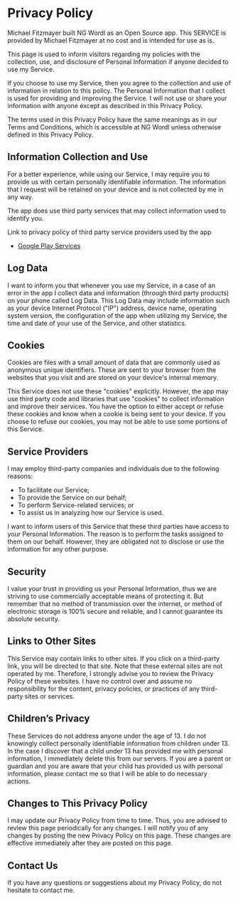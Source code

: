 # Privacy Policy

Michael Fitzmayer built NG Wordl as an Open Source app.  This SERVICE is
provided by Michael Fitzmayer at no cost and is intended for use as is.

This page is used to inform visitors regarding my policies with the
collection, use, and disclosure of Personal Information if anyone
decided to use my Service.

If you choose to use my Service, then you agree to the collection and
use of information in relation to this policy.  The Personal Information
that I collect is used for providing and improving the Service.  I will
not use or share your information with anyone except as described in
this Privacy Policy.

The terms used in this Privacy Policy have the same meanings as in our
Terms and Conditions, which is accessible at NG Wordl unless otherwise
defined in this Privacy Policy.

## Information Collection and Use

For a better experience, while using our Service, I may require you to
provide us with certain personally identifiable information.  The
information that I request will be retained on your device and is not
collected by me in any way.

The app does use third party services that may collect information used
to identify you.

Link to privacy policy of third party service providers used by the app

* [Google Play Services](https://www.google.com/policies/privacy/)

## Log Data

I want to inform you that whenever you use my Service, in a case of an
error in the app I collect data and information (through third party
products) on your phone called Log Data.  This Log Data may include
information such as your device Internet Protocol ("IP") address, device
name, operating system version, the configuration of the app when
utilizing my Service, the time and date of your use of the Service, and
other statistics.

## Cookies

Cookies are files with a small amount of data that are commonly used as
anonymous unique identifiers.  These are sent to your browser from the
websites that you visit and are stored on your device's internal memory.

This Service does not use these "cookies" explicitly.  However, the app
may use third party code and libraries that use "cookies" to collect
information and improve their services.  You have the option to either
accept or refuse these cookies and know when a cookie is being sent to
your device. If you choose to refuse our cookies, you may not be able to
use some portions of this Service.

## Service Providers

I may employ third-party companies and individuals due to the following
reasons:

* To facilitate our Service;
* To provide the Service on our behalf;
* To perform Service-related services; or
* To assist us in analyzing how our Service is used.

I want to inform users of this Service that these third parties have
access to your Personal Information.  The reason is to perform the tasks
assigned to them on our behalf.  However, they are obligated not to
disclose or use the information for any other purpose.

## Security

I value your trust in providing us your Personal Information, thus we
are striving to use commercially acceptable means of protecting it.  But
remember that no method of transmission over the internet, or method of
electronic storage is 100% secure and reliable, and I cannot guarantee
its absolute security.

## Links to Other Sites

This Service may contain links to other sites.  If you click on a
third-party link, you will be directed to that site.  Note that these
external sites are not operated by me.  Therefore, I strongly advise you
to review the Privacy Policy of these websites.  I have no control over
and assume no responsibility for the content, privacy policies, or
practices of any third-party sites or services.

## Children’s Privacy

These Services do not address anyone under the age of 13.  I do not
knowingly collect personally identifiable information from children
under 13.  In the case I discover that a child under 13 has provided me
with personal information, I immediately delete this from our servers.
If you are a parent or guardian and you are aware that your child has
provided us with personal information, please contact me so that I will
be able to do necessary actions.

## Changes to This Privacy Policy

I may update our Privacy Policy from time to time.  Thus, you are
advised to review this page periodically for any changes.  I will notify
you of any changes by posting the new Privacy Policy on this page.
These changes are effective immediately after they are posted on this
page.

## Contact Us

If you have any questions or suggestions about my Privacy Policy, do not
hesitate to contact me.
